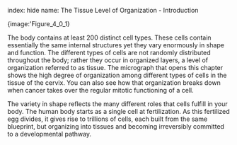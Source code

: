 index: hide
name: The Tissue Level of Organization - Introduction


{image:'Figure_4_0_1}
        

The body contains at least 200 distinct cell types. These cells contain essentially the same internal structures yet they vary enormously in shape and function. The different types of cells are not randomly distributed throughout the body; rather they occur in organized layers, a level of organization referred to as tissue. The micrograph that opens this chapter shows the high degree of organization among different types of cells in the tissue of the cervix. You can also see how that organization breaks down when cancer takes over the regular mitotic functioning of a cell.

The variety in shape reflects the many different roles that cells fulfill in your body. The human body starts as a single cell at fertilization. As this fertilized egg divides, it gives rise to trillions of cells, each built from the same blueprint, but organizing into tissues and becoming irreversibly committed to a developmental pathway.
